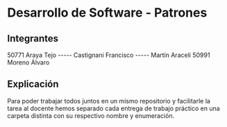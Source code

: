 # Desarrollo de Software - Patrones 

## Integrantes 
50771 Araya Tejo 
----- Castignani Francisco 
----- Martín Araceli 
50991 Moreno Álvaro 

## Explicación 
Para poder trabajar todos juntos en un mismo repositorio y facilitarle la tarea al docente hemos separado cada entrega de trabajo práctico en una carpeta distinta con su respectivo nombre y enumeración. 
